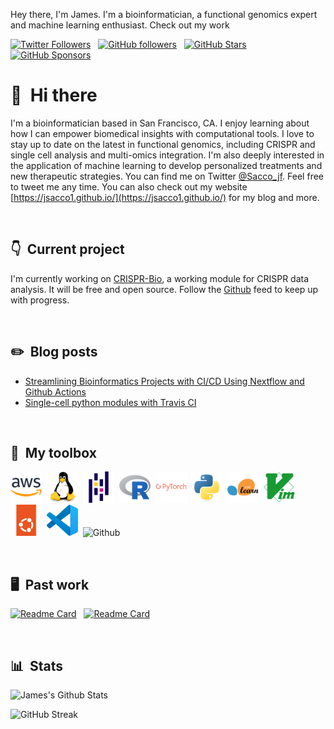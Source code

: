 Hey there, I'm James. I'm a bioinformatician, a functional genomics expert and machine learning enthusiast. Check out my work

[![Twitter Followers](https://img.shields.io/twitter/follow/Sacco_jf?color=0E7FC0&logo=twitter&style=for-the-badge&label=Twitter)](https://x.com/Sacco_jf) &nbsp; [![GitHub followers](https://img.shields.io/github/followers/jsacco1?logo=GitHub&style=for-the-badge)](https://github.com/jsacco1) &nbsp; [![GitHub Stars](https://img.shields.io/github/stars/jsacco1?logo=github&style=for-the-badge)](https://github.com/jsacco1) &nbsp; [![GitHub Sponsors](https://img.shields.io/github/sponsors/jsacco1?color=BF4B8A&logo=githubsponsors&style=for-the-badge&label=Sponsor%20on%20Github)](https://github.com/sponsors/jsacco1)

# 👋 &nbsp;Hi there

I'm a bioinformatician based in San Francisco, CA. I enjoy learning about how I can empower biomedical insights with computational tools. I love to stay up to date on the latest in functional genomics, including CRISPR and single cell analysis and multi-omics integration. I'm also deeply interested in the application of machine learning to develop personalized treatments and new therapeutic strategies. You can find me on Twitter [@Sacco_jf](https://twitter.com/Sacco_jf). Feel free to tweet me any time. You can also check out my website [https://jsacco1.github.io/](https://jsacco1.github.io/) for my blog and more.

&nbsp;

## 👇 &nbsp;Current project

I'm currently working on [CRISPR-Bio](https://github.com/jsacco1/crispr-bio), a working module for CRISPR data analysis. It will be free and open source. Follow the [Github](https://github.com/jsacco1/crispr-bio) feed to keep up with progress.

&nbsp;

## ✏️ &nbsp;Blog posts

<!-- BLOG-POST-LIST:START -->
- [Streamlining Bioinformatics Projects with CI/CD Using Nextflow and Github Actions](https://jsacco1.github.io//Nextflow_Github_Actions_CICD_example/)
- [Single-cell python modules with Travis CI](https://jsacco1.github.io//automated_directory_travis/)
<!-- BLOG-POST-LIST:END -->

&nbsp;

## 🧰 &nbsp;My toolbox

<img src="https://github.com/devicons/devicon/blob/master/icons/amazonwebservices/amazonwebservices-original-wordmark.svg" alt="AWS" width="50" height="50"/> &nbsp;<img src="https://github.com/devicons/devicon/blob/master/icons/linux/linux-original.svg" alt="Linux" width="50" height="50"/> &nbsp;<img src="https://github.com/devicons/devicon/blob/master/icons/pandas/pandas-original.svg" alt="pandas" width="50" height="50"/> &nbsp;<img src="https://github.com/devicons/devicon/blob/master/icons/r/r-original.svg" alt="R" width="50" height="50"/> &nbsp;<img src="https://github.com/devicons/devicon/blob/master/icons/pytorch/pytorch-plain-wordmark.svg" alt="pytorch" width="50" height="50"/> &nbsp;<img src="https://github.com/devicons/devicon/blob/master/icons/python/python-original.svg" alt="python" width="50" height="50"/> &nbsp;<img src="https://github.com/devicons/devicon/blob/master/icons/scikitlearn/scikitlearn-original.svg" alt="scikitlearn" width="50" height="50"/> &nbsp;<img src="https://github.com/devicons/devicon/blob/master/icons/vim/vim-plain.svg" alt="Vim" width="50" height="50"/> &nbsp;<img src="https://github.com/devicons/devicon/blob/master/icons/ubuntu/ubuntu-original.svg" alt="Ubuntu" width="50" height="50"/> &nbsp;<img  src="https://raw.githubusercontent.com/devicons/devicon/1119b9f84c0290e0f0b38982099a2bd027a48bf1/icons/vscode/vscode-original.svg" alt="VSCode" width="50" height="50"/> &nbsp;<img  src="https://github.com/CyrisXD/CyrisXD/raw/master/assets/Github.png" alt="Github"/> &nbsp;

&nbsp;

## 🖥 &nbsp;Past work

[![Readme Card](https://github-readme-stats.vercel.app/api/pin/?username=jsacco1&repo=Pwnagetty&bg_color=0d1116&title_color=ce09ec&text_color=a4aacb&icon_color=007ec6)](https://github.com/jsacco1/vcf_annotate) &nbsp; [![Readme Card](https://github-readme-stats.vercel.app/api/pin/?username=jsacco1&repo=love-lock-card&bg_color=0d1116&title_color=ce09ec&text_color=a4aacb&icon_color=007ec6)](https://github.com/jsacco1/crispresso2)

&nbsp;

## 📊 &nbsp;Stats

![James's Github Stats](https://github-readme-stats.vercel.app/api?username=jsacco1&hide=contribs,prs&show_icons=true&bg_color=0d1116&title_color=ce09ec&text_color=a4aacb&icon_color=007ec6)

![GitHub Streak](https://github-readme-streak-stats.herokuapp.com/?user=jsacco1&theme=dark&count_private=true&bg_color=0d1116&title_color=ce09ec&text_color=a4aacb&icon_color=007ec6)
